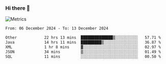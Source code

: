 ### Hi there 👋

![Metrics](https://github.com/radoapx/radoapx/blob/main/github-metrics.svg)

<!--START_SECTION:waka-->

```txt
From: 06 December 2024 - To: 13 December 2024

Other            22 hrs 13 mins  ██████████████▒░░░░░░░░░░   57.71 %
Java             14 hrs 11 mins  █████████▒░░░░░░░░░░░░░░░   36.87 %
XML              1 hr 8 mins     ▓░░░░░░░░░░░░░░░░░░░░░░░░   02.97 %
JSON             34 mins         ▒░░░░░░░░░░░░░░░░░░░░░░░░   01.49 %
SQL              11 mins         ░░░░░░░░░░░░░░░░░░░░░░░░░   00.50 %
```

<!--END_SECTION:waka-->

<!--
**radoapx/radoapx** is a ✨ _special_ ✨ repository because its `README.md` (this file) appears on your GitHub profile.

Here are some ideas to get you started:

- 🔭 I’m currently working on ...
- 🌱 I’m currently learning ...
- 👯 I’m looking to collaborate on ...
- 🤔 I’m looking for help with ...
- 💬 Ask me about ...
- 📫 How to reach me: ...
- 😄 Pronouns: ...
- ⚡ Fun fact: ...
-->
